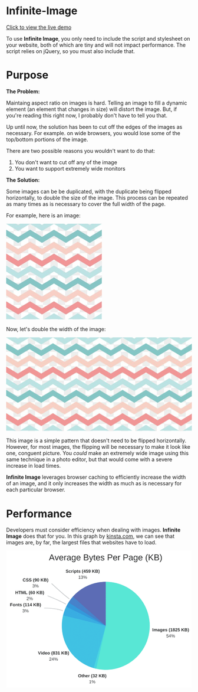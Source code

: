 # Infinite-Image

[Click to view the live demo](https://jacobjanak.github.io/Infinite-Image/)

To use **Infinite Image**, you only need to include the script and stylesheet on your website, both of which are tiny and will not impact performance. The script relies on jQuery, so you must also include that.

# Purpose

**The Problem:**

Maintaing aspect ratio on images is hard. Telling an image to fill a dynamic element (an element that changes in size) will distort the image. But, if you're reading this right now, I probably don't have to tell you that.

Up until now, the solution has been to cut off the edges of the images as necessary. For example. on wide browsers, you would lose some of the top/bottom portions of the image.

There are two possible reasons you wouldn't want to do that:
1. You don't want to cut off any of the image
2. You want to support extremely wide monitors

**The Solution:**

Some images can be be duplicated, with the duplicate being flipped horizontally, to double the size of the image. This process can be repeated as many times as is necessary to cover the full width of the page.

For example, here is an image:

![Pattern](images/pattern.jpg)

Now, let's double the width of the image:

![Same pattern but doubled](images/pattern2.jpg)

This image is a simple pattern that doesn't need to be flipped horizontally. However, for most images, the flipping will be necessary to make it look like one, conguent picture. You *could* make an extremely wide image using this same technique in a photo editor, but that would come with a severe increase in load times.

**Infinite Image** leverages browser caching to efficiently increase the width of an image, and it only increases the width as much as is necessary for each particular browser.

# Performance

Developers must consider efficiency when dealing with images. **Infinite Image** does that for you. In this graph by [kinsta.com](https://www.kinsta.com), we can see that images are, by far, the largest files that websites have to load.

![Graph from Kinsta.com](images/graph.png)
